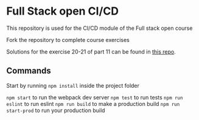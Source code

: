 # Full Stack open CI/CD

This repository is used for the CI/CD module of the Full stack open course

Fork the repository to complete course exercises

Solutions for the exercise 20-21 of part 11 can be found in [this repo](https://github.com/JohnKetGit/fullstackopen-part11-phonebookapp).

## Commands

Start by running `npm install` inside the project folder

`npm start` to run the webpack dev server
`npm test` to run tests
`npm run eslint` to run eslint
`npm run build` to make a production build
`npm run start-prod` to run your production build
